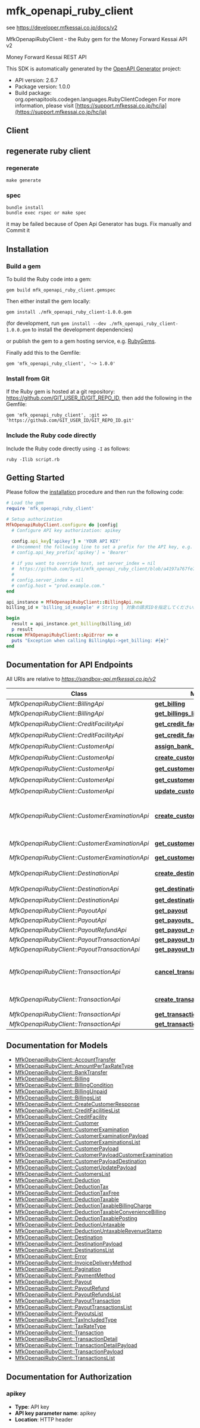 # mfk_openapi_ruby_client

see https://developer.mfkessai.co.jp/docs/v2

MfkOpenapiRubyClient - the Ruby gem for the Money Forward Kessai API v2

Money Forward Kessai REST API

This SDK is automatically generated by the [OpenAPI Generator](https://openapi-generator.tech) project:

- API version: 2.6.7
- Package version: 1.0.0
- Build package: org.openapitools.codegen.languages.RubyClientCodegen
For more information, please visit [https://support.mfkessai.co.jp/hc/ja](https://support.mfkessai.co.jp/hc/ja)
  
## Client

## regenerate ruby client

### regenerate
```
make generate
```

### spec
```
bundle install
bundle exec rspec or make spec
```

it may be failed because of Open Api Generator has bugs. Fix manually and Commit it

## Installation

### Build a gem

To build the Ruby code into a gem:

```shell
gem build mfk_openapi_ruby_client.gemspec
```

Then either install the gem locally:

```shell
gem install ./mfk_openapi_ruby_client-1.0.0.gem
```

(for development, run `gem install --dev ./mfk_openapi_ruby_client-1.0.0.gem` to install the development dependencies)

or publish the gem to a gem hosting service, e.g. [RubyGems](https://rubygems.org/).

Finally add this to the Gemfile:

    gem 'mfk_openapi_ruby_client', '~> 1.0.0'

### Install from Git

If the Ruby gem is hosted at a git repository: https://github.com/GIT_USER_ID/GIT_REPO_ID, then add the following in the Gemfile:

    gem 'mfk_openapi_ruby_client', :git => 'https://github.com/GIT_USER_ID/GIT_REPO_ID.git'

### Include the Ruby code directly

Include the Ruby code directly using `-I` as follows:

```shell
ruby -Ilib script.rb
```

## Getting Started

Please follow the [installation](#installation) procedure and then run the following code:

```ruby
# Load the gem
require 'mfk_openapi_ruby_client'

# Setup authorization
MfkOpenapiRubyClient.configure do |config|
  # Configure API key authorization: apikey

  config.api_key['apikey'] = 'YOUR API KEY'
  # Uncomment the following line to set a prefix for the API key, e.g. 'Bearer' (defaults to nil)
  # config.api_key_prefix['apikey'] = 'Bearer'
  
  # if you want to override host, set server_index = nil  
  #  https://github.com/Syati/mfk_openapi_ruby_client/blob/a4197a767fe79303e9c15e2595c13d89f93a023b/lib/mfk_openapi_ruby_client/configuration.rb#L192
  # 
  # config.server_index = nil 
  # config.host = "prod.example.com."
end

api_instance = MfkOpenapiRubyClient::BillingApi.new
billing_id = 'billing_id_example' # String | 対象の請求IDを指定してください。

begin
  result = api_instance.get_billing(billing_id)
  p result
rescue MfkOpenapiRubyClient::ApiError => e
  puts "Exception when calling BillingApi->get_billing: #{e}"
end

```

## Documentation for API Endpoints

All URIs are relative to *https://sandbox-api.mfkessai.co.jp/v2*

Class | Method | HTTP request | Description
------------ | ------------- | ------------- | -------------
*MfkOpenapiRubyClient::BillingApi* | [**get_billing**](docs/BillingApi.md#get_billing) | **GET** /billings/{billing_id} | 
*MfkOpenapiRubyClient::BillingApi* | [**get_billings_list**](docs/BillingApi.md#get_billings_list) | **GET** /billings | 
*MfkOpenapiRubyClient::CreditFacilityApi* | [**get_credit_facilities_list**](docs/CreditFacilityApi.md#get_credit_facilities_list) | **GET** /credit_facilities | 与信枠の一覧を取得します。顧客IDや取引登録期間開始日・終了日で絞り込んで取得することもできます。
*MfkOpenapiRubyClient::CreditFacilityApi* | [**get_credit_facility**](docs/CreditFacilityApi.md#get_credit_facility) | **GET** /credit_facilities/{credit_facility_id} | 与信枠IDを指定して対象与信枠１件を取得することができます。
*MfkOpenapiRubyClient::CustomerApi* | [**assign_bank_transfer**](docs/CustomerApi.md#assign_bank_transfer) | **POST** /customers/{customer_id}/bank_transfer | 対象顧客１件に振込先口座番号を未割り当ての場合、割り当てます。
*MfkOpenapiRubyClient::CustomerApi* | [**create_customer**](docs/CustomerApi.md#create_customer) | **POST** /customers | 顧客を登録することができます。顧客には必ず一つの請求先が必要であるため同時に請求先一件も登録します。
*MfkOpenapiRubyClient::CustomerApi* | [**get_customer**](docs/CustomerApi.md#get_customer) | **GET** /customers/{customer_id} | 顧客IDを指定して対象顧客１件を取得することができます。
*MfkOpenapiRubyClient::CustomerApi* | [**get_customers_list**](docs/CustomerApi.md#get_customers_list) | **GET** /customers | 顧客の一覧を取得することができます。顧客番号や支払方法、未入金の有無で絞り込んで取得することもできます。
*MfkOpenapiRubyClient::CustomerApi* | [**update_customer**](docs/CustomerApi.md#update_customer) | **PATCH** /customers/{customer_id} | 顧客の情報を更新することができます。
*MfkOpenapiRubyClient::CustomerExaminationApi* | [**create_customer_examination**](docs/CustomerExaminationApi.md#create_customer_examination) | **POST** /customer_examinations | 顧客を指定して与信枠審査を申請することができます。最長で申請後2営業日以内に審査いたします。<br> 自動与信枠審査をご利用の場合、こちらで増枠した金額は今後の与信枠付与に継続して利用されます。また、対象顧客のアラートは解消されます。<br> Sandbox環境では動作テストのため、任意の審査結果を指定することができます。[審査結果の操作](#environment_magic_number)を参照してください。
*MfkOpenapiRubyClient::CustomerExaminationApi* | [**get_customer_examination**](docs/CustomerExaminationApi.md#get_customer_examination) | **GET** /customer_examinations/{customer_examination_id} | 与信枠審査IDを指定して対象与信枠審査１件を取得することができます。
*MfkOpenapiRubyClient::CustomerExaminationApi* | [**get_customer_examinations_list**](docs/CustomerExaminationApi.md#get_customer_examinations_list) | **GET** /customer_examinations | 与信枠審査の一覧を取得します。顧客IDやステータスで絞り込んで取得することもできます。
*MfkOpenapiRubyClient::DestinationApi* | [**create_destination**](docs/DestinationApi.md#create_destination) | **POST** /destinations | 顧客を指定して請求先を登録することができます。 <aside class=\"info\">請求先は更新ができません。更新したい場合は新規登録をしてご利用ください。</aside>
*MfkOpenapiRubyClient::DestinationApi* | [**get_destination**](docs/DestinationApi.md#get_destination) | **GET** /destinations/{destination_id} | 請求先IDを指定して対象請求先１件を取得することができます。
*MfkOpenapiRubyClient::DestinationApi* | [**get_destinations_list**](docs/DestinationApi.md#get_destinations_list) | **GET** /destinations | 請求先の一覧を取得します。顧客IDや顧客番号で特定の顧客に紐づく請求先に絞り込んで取得することもできます。
*MfkOpenapiRubyClient::PayoutApi* | [**get_payout**](docs/PayoutApi.md#get_payout) | **GET** /payouts/{payout_id} | 
*MfkOpenapiRubyClient::PayoutApi* | [**get_payouts_list**](docs/PayoutApi.md#get_payouts_list) | **GET** /payouts | 
*MfkOpenapiRubyClient::PayoutRefundApi* | [**get_payout_refunds_list**](docs/PayoutRefundApi.md#get_payout_refunds_list) | **GET** /payout_refunds | 
*MfkOpenapiRubyClient::PayoutTransactionApi* | [**get_payout_transaction**](docs/PayoutTransactionApi.md#get_payout_transaction) | **GET** /payout_transactions/{payout_transaction_id} | 
*MfkOpenapiRubyClient::PayoutTransactionApi* | [**get_payout_transactions_list**](docs/PayoutTransactionApi.md#get_payout_transactions_list) | **GET** /payout_transactions | 
*MfkOpenapiRubyClient::TransactionApi* | [**cancel_transaction**](docs/TransactionApi.md#cancel_transaction) | **DELETE** /transactions/{transaction_id} | 取引の状態によってはキャンセルができない場合もあります。<a target=\"_blank\" href=\"https://support.mfkessai.co.jp/hc/ja/articles/900002235166-%E5%8F%96%E5%BC%95%E3%81%AE%E3%82%AD%E3%83%A3%E3%83%B3%E3%82%BB%E3%83%AB\">キャンセルについて</a>を参照してください。
*MfkOpenapiRubyClient::TransactionApi* | [**create_transaction**](docs/TransactionApi.md#create_transaction) | **POST** /transactions | 請求先を指定して取引を登録できます。最長で申請後2営業日以内に審査いたします。<br> Sandbox環境では動作テストのため、任意の審査結果を指定することができます。[審査結果の操作](#environment_magic_number)を参照してください。
*MfkOpenapiRubyClient::TransactionApi* | [**get_transaction**](docs/TransactionApi.md#get_transaction) | **GET** /transactions/{transaction_id} | 
*MfkOpenapiRubyClient::TransactionApi* | [**get_transactions_list**](docs/TransactionApi.md#get_transactions_list) | **GET** /transactions | 


## Documentation for Models

 - [MfkOpenapiRubyClient::AccountTransfer](docs/AccountTransfer.md)
 - [MfkOpenapiRubyClient::AmountPerTaxRateType](docs/AmountPerTaxRateType.md)
 - [MfkOpenapiRubyClient::BankTransfer](docs/BankTransfer.md)
 - [MfkOpenapiRubyClient::Billing](docs/Billing.md)
 - [MfkOpenapiRubyClient::BillingCondition](docs/BillingCondition.md)
 - [MfkOpenapiRubyClient::BillingUnpaid](docs/BillingUnpaid.md)
 - [MfkOpenapiRubyClient::BillingsList](docs/BillingsList.md)
 - [MfkOpenapiRubyClient::CreateCustomerResponse](docs/CreateCustomerResponse.md)
 - [MfkOpenapiRubyClient::CreditFacilitiesList](docs/CreditFacilitiesList.md)
 - [MfkOpenapiRubyClient::CreditFacility](docs/CreditFacility.md)
 - [MfkOpenapiRubyClient::Customer](docs/Customer.md)
 - [MfkOpenapiRubyClient::CustomerExamination](docs/CustomerExamination.md)
 - [MfkOpenapiRubyClient::CustomerExaminationPayload](docs/CustomerExaminationPayload.md)
 - [MfkOpenapiRubyClient::CustomerExaminationsList](docs/CustomerExaminationsList.md)
 - [MfkOpenapiRubyClient::CustomerPayload](docs/CustomerPayload.md)
 - [MfkOpenapiRubyClient::CustomerPayloadCustomerExamination](docs/CustomerPayloadCustomerExamination.md)
 - [MfkOpenapiRubyClient::CustomerPayloadDestination](docs/CustomerPayloadDestination.md)
 - [MfkOpenapiRubyClient::CustomerUpdatePayload](docs/CustomerUpdatePayload.md)
 - [MfkOpenapiRubyClient::CustomersList](docs/CustomersList.md)
 - [MfkOpenapiRubyClient::Deduction](docs/Deduction.md)
 - [MfkOpenapiRubyClient::DeductionTax](docs/DeductionTax.md)
 - [MfkOpenapiRubyClient::DeductionTaxFree](docs/DeductionTaxFree.md)
 - [MfkOpenapiRubyClient::DeductionTaxable](docs/DeductionTaxable.md)
 - [MfkOpenapiRubyClient::DeductionTaxableBillingCharge](docs/DeductionTaxableBillingCharge.md)
 - [MfkOpenapiRubyClient::DeductionTaxableConvenienceBilling](docs/DeductionTaxableConvenienceBilling.md)
 - [MfkOpenapiRubyClient::DeductionTaxablePosting](docs/DeductionTaxablePosting.md)
 - [MfkOpenapiRubyClient::DeductionUntaxable](docs/DeductionUntaxable.md)
 - [MfkOpenapiRubyClient::DeductionUntaxableRevenueStamp](docs/DeductionUntaxableRevenueStamp.md)
 - [MfkOpenapiRubyClient::Destination](docs/Destination.md)
 - [MfkOpenapiRubyClient::DestinationPayload](docs/DestinationPayload.md)
 - [MfkOpenapiRubyClient::DestinationsList](docs/DestinationsList.md)
 - [MfkOpenapiRubyClient::Error](docs/Error.md)
 - [MfkOpenapiRubyClient::InvoiceDeliveryMethod](docs/InvoiceDeliveryMethod.md)
 - [MfkOpenapiRubyClient::Pagination](docs/Pagination.md)
 - [MfkOpenapiRubyClient::PaymentMethod](docs/PaymentMethod.md)
 - [MfkOpenapiRubyClient::Payout](docs/Payout.md)
 - [MfkOpenapiRubyClient::PayoutRefund](docs/PayoutRefund.md)
 - [MfkOpenapiRubyClient::PayoutRefundsList](docs/PayoutRefundsList.md)
 - [MfkOpenapiRubyClient::PayoutTransaction](docs/PayoutTransaction.md)
 - [MfkOpenapiRubyClient::PayoutTransactionsList](docs/PayoutTransactionsList.md)
 - [MfkOpenapiRubyClient::PayoutsList](docs/PayoutsList.md)
 - [MfkOpenapiRubyClient::TaxIncludedType](docs/TaxIncludedType.md)
 - [MfkOpenapiRubyClient::TaxRateType](docs/TaxRateType.md)
 - [MfkOpenapiRubyClient::Transaction](docs/Transaction.md)
 - [MfkOpenapiRubyClient::TransactionDetail](docs/TransactionDetail.md)
 - [MfkOpenapiRubyClient::TransactionDetailPayload](docs/TransactionDetailPayload.md)
 - [MfkOpenapiRubyClient::TransactionPayload](docs/TransactionPayload.md)
 - [MfkOpenapiRubyClient::TransactionsList](docs/TransactionsList.md)


## Documentation for Authorization


### apikey


- **Type**: API key
- **API key parameter name**: apikey
- **Location**: HTTP header

